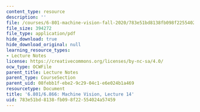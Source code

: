 ```yaml
---
content_type: resource
description: ''
file: /courses/6-801-machine-vision-fall-2020/783e51bd8138fb098f22554024a57459_MIT6_801F20_lec14.pdf
file_size: 394272
file_type: application/pdf
hide_download: true
hide_download_original: null
learning_resource_types:
- Lecture Notes
license: https://creativecommons.org/licenses/by-nc-sa/4.0/
ocw_type: OCWFile
parent_title: Lecture Notes
parent_type: CourseSection
parent_uid: 08febb1f-ebe2-9c29-04c1-e6e024b1a469
resourcetype: Document
title: '6.801/6.866: Machine Vision, Lecture 14'
uid: 783e51bd-8138-fb09-8f22-554024a57459
---
```

